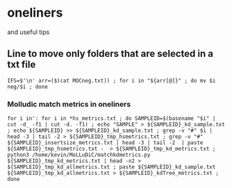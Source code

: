 # oneliners
and useful tips

## Line to move only folders that are selected in a txt file
```
IFS=$'\n' arr=($(cat MOCneg.txt)) ; for i in "${arr[@]}" ; do mv $i neg/$i ; done 
```

### Molludic match metrics in oneliners
```
for i in': for i in *hs_metrics.txt ; do SAMPLEID=$(basename "$i" | cut -d_ -f1 | cut -d. -f1) ; echo "SAMPLE" > ${SAMPLEID}_kd_sample.txt ; echo ${SAMPLEID} >> ${SAMPLEID}_kd_sample.txt ; grep -v "#" $i | head -3 | tail -2 > ${SAMPLEID}_tmp_hsmetrics.txt ; grep -v "#" ${SAMPLEID}_insertsize_metrics.txt | head -3 | tail -2  | paste ${SAMPLEID}_tmp_hsmetrics.txt -  > ${SAMPLEID}_tmp_kd_metrics.txt ; python3 /home/kevin/MoLLuDiC/matchkdmetrics.py ${SAMPLEID}_tmp_kd_metrics.txt | head -n2 > ${SAMPLEID}_tmp_kd_allmetrics.txt ; paste ${SAMPLEID}_kd_sample.txt ${SAMPLEID}_tmp_kd_allmetrics.txt > ${SAMPLEID}_kdTree_metrics.txt ; done
```

